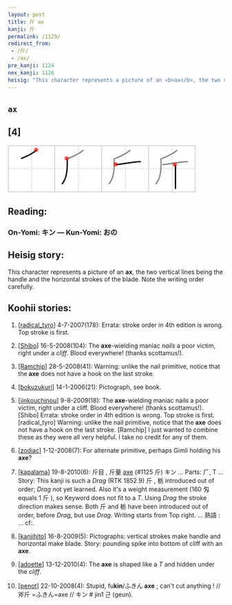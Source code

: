 ```yaml
---
layout: post
title: 斤 ax
kanji: 斤
permalink: /1125/
redirect_from:
 - /斤/
 - /ax/
pre_kanji: 1124
nex_kanji: 1126
heisig: "This character represents a picture of an <b>ax</b>, the two vertical lines being the handle and the horizontal strokes of the blade. Note the writing order carefully."
---
```


## `ax`

## [4]

<div class="stroke"><img src="../images/E696A4.png" /></div>

## Reading:

### On-Yomi: キン &mdash; Kun-Yomi: おの

## Heisig story:

This character represents a picture of an <b>ax</b>, the two vertical lines being the handle and the horizontal strokes of the blade. Note the writing order carefully.

## Koohii stories:

1) [<a href="http://kanji.koohii.com/profile/radical_tyro">radical_tyro</a>] 4-7-2007(178): Errata: stroke order in 4th edition is wrong. Top stroke is first.

2) [<a href="http://kanji.koohii.com/profile/Shibo">Shibo</a>] 16-5-2008(104): The<strong> axe</strong>-wielding maniac <em>nails</em> a poor victim, right under a <em>cliff</em>. Blood everywhere! (thanks scottamus!).

3) [<a href="http://kanji.koohii.com/profile/Ramchip">Ramchip</a>] 28-5-2008(41): Warning: unlike the nail primitive, notice that the<strong> axe</strong> does not have a hook on the last stroke.

4) [<a href="http://kanji.koohii.com/profile/bokuzukuri">bokuzukuri</a>] 14-1-2006(21): Pictograph, see book.

5) [<a href="http://kanji.koohii.com/profile/jinkouchinou">jinkouchinou</a>] 9-8-2009(18): The<strong> axe</strong>-wielding maniac nails a poor victim, right under a cliff. Blood everywhere! (thanks scottamus!). [Shibo] Errata: stroke order in 4th edition is wrong. Top stroke is first. [radical_tyro] Warning: unlike the nail primitive, notice that the<strong> axe</strong> does not have a hook on the last stroke. [Ramchip] I just wanted to combine these as they were all very helpful. I take no credit for any of them.

6) [<a href="http://kanji.koohii.com/profile/zodiac">zodiac</a>] 1-12-2008(7): For alternate primitive, perhaps Gimli holding his<strong> axe</strong>?

7) [<a href="http://kanji.koohii.com/profile/kapalama">kapalama</a>] 19-8-2010(6): 斤目 , 斤量 <a href="../1125">axe</a> (#1125 斤) キン ... Parts: ⺁, T ... Story: This kanji is such a <em>Drag</em> (RTK 1852.9) 斤 , 栃 introduced out of order; <em>Drag</em> not yet learned. Also it&#039;s a weight measurement (160 匁 equals 1 斤 ), so Keyword does not fit to a <em>T</em>. Using <em>Drag</em> the stroke direction makes sense. Both 斤 and 栃 have been introduced out of order, before <em>Drag</em>, but use <em>Drag</em>. Writing starts from Top right. ... 熟語 : ... cf:.

8) [<a href="http://kanji.koohii.com/profile/kanjihito">kanjihito</a>] 16-8-2009(5): Pictographs: vertical strokes make handle and horizontal make blade. Story: pounding spike into bottom of cliff with an<strong> axe</strong>.

9) [<a href="http://kanji.koohii.com/profile/adoette">adoette</a>] 13-12-2010(4): The<strong> axe</strong> is shaped like a <em>T</em> and hidden under the <em>cliff</em>.

10) [<a href="http://kanji.koohii.com/profile/penot">penot</a>] 22-10-2008(4): Stupid, fu<strong>kin</strong>/ふきん<strong> axe</strong> ; can&#039;t cut anything ! // 斧斤 =ふきん=axe // キン # jin1 근 (geun).
